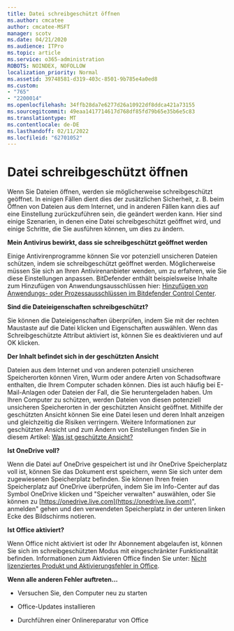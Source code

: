 ```yaml
---
title: Datei schreibgeschützt öffnen
ms.author: cmcatee
author: cmcatee-MSFT
manager: scotv
ms.date: 04/21/2020
ms.audience: ITPro
ms.topic: article
ms.service: o365-administration
ROBOTS: NOINDEX, NOFOLLOW
localization_priority: Normal
ms.assetid: 39748581-d319-403c-8501-9b785e4a0ed8
ms.custom:
- "765"
- "2200014"
ms.openlocfilehash: 34ffb28da7e6277d26a10922df8ddca421a73155
ms.sourcegitcommit: 49eaa1417714617d768df85fd79b65e35b6e5c83
ms.translationtype: MT
ms.contentlocale: de-DE
ms.lasthandoff: 02/11/2022
ms.locfileid: "62701052"
---
```

# <a name="file-open-read-only"></a>Datei schreibgeschützt öffnen

Wenn Sie Dateien öffnen, werden sie möglicherweise schreibgeschützt geöffnet. In einigen Fällen dient dies der zusätzlichen Sicherheit, z. B. beim Öffnen von Dateien aus dem Internet, und in anderen Fällen kann dies auf eine Einstellung zurückzuführen sein, die geändert werden kann. Hier sind einige Szenarien, in denen eine Datei schreibgeschützt geöffnet wird, und einige Schritte, die Sie ausführen können, um dies zu ändern.
  
 **Mein Antivirus bewirkt, dass sie schreibgeschützt geöffnet werden**
  
Einige Antivirenprogramme können Sie vor potenziell unsicheren Dateien schützen, indem sie schreibgeschützt geöffnet werden. Möglicherweise müssen Sie sich an Ihren Antivirenanbieter wenden, um zu erfahren, wie Sie diese Einstellungen anpassen. BitDefender enthält beispielsweise Inhalte zum Hinzufügen von Anwendungsausschlüssen hier: [Hinzufügen von Anwendungs- oder Prozessausschlüssen im Bitdefender Control Center](https://aka.ms/AA6098i).
  
 **Sind die Dateieigenschaften schreibgeschützt?**
  
Sie können die Dateieigenschaften überprüfen, indem Sie mit der rechten Maustaste auf die Datei klicken und Eigenschaften auswählen. Wenn das Schreibgeschützte Attribut aktiviert ist, können Sie es deaktivieren und auf OK klicken.
  
 **Der Inhalt befindet sich in der geschützten Ansicht**
  
Dateien aus dem Internet und von anderen potenziell unsicheren Speicherorten können Viren, Wurm oder andere Arten von Schadsoftware enthalten, die Ihrem Computer schaden können. Dies ist auch häufig bei E-Mail-Anlagen oder Dateien der Fall, die Sie heruntergeladen haben. Um Ihren Computer zu schützen, werden Dateien von diesen potenziell unsicheren Speicherorten in der geschützten Ansicht geöffnet. Mithilfe der geschützten Ansicht können Sie eine Datei lesen und deren Inhalt anzeigen und gleichzeitig die Risiken verringern. Weitere Informationen zur geschützten Ansicht und zum Ändern von Einstellungen finden Sie in diesem Artikel: [Was ist geschützte Ansicht?](https://support.office.com/article/d6f09ac7-e6b9-4495-8e43-2bbcdbcb6653)
  
 **Ist OneDrive voll?**
  
Wenn die Datei auf OneDrive gespeichert ist und ihr OneDrive Speicherplatz voll ist, können Sie das Dokument erst speichern, wenn Sie sich unter dem zugewiesenen Speicherplatz befinden. Sie können Ihren freien Speicherplatz auf OneDrive überprüfen, indem Sie im Info-Center auf das Symbol OneDrive klicken und "Speicher verwalten" auswählen, oder Sie können zu [https://onedrive.live.com](https://onedrive.live.com)", anmelden" gehen und den verwendeten Speicherplatz in der unteren linken Ecke des Bildschirms notieren.
  
 **Ist Office aktiviert?**
  
Wenn Office nicht aktiviert ist oder Ihr Abonnement abgelaufen ist, können Sie sich im schreibgeschützten Modus mit eingeschränkter Funktionalität befinden. Informationen zum Aktivieren Office finden Sie unter: [Nicht lizenziertes Produkt und Aktivierungsfehler in Office](https://support.office.com/article/0d23d3c0-c19c-4b2f-9845-5344fedc4380).
  
 **Wenn alle anderen Fehler auftreten...**
  
- Versuchen Sie, den Computer neu zu starten
    
- Office-Updates installieren
    
- Durchführen einer Onlinereparatur von Office
    

